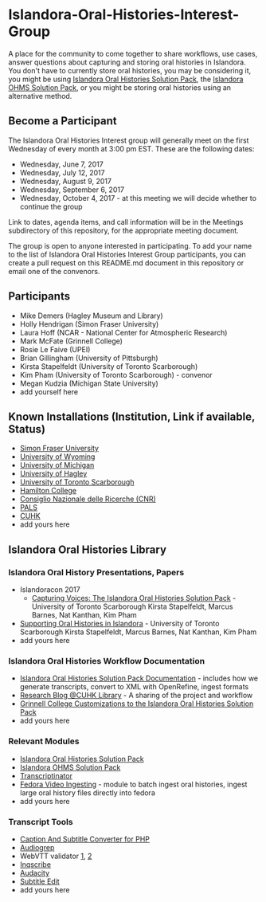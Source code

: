 # Islandora-Oral-Histories-Interest-Group
A place for the community to come together to share workflows, use cases, answer questions about capturing and storing oral histories in Islandora. You don't have to currently store oral histories, you may be considering it, you might be using [Islandora Oral Histories Solution Pack](https://github.com/digitalutsc/islandora_solution_pack_oralhistories), the [Islandora OHMS Solution Pack](https://github.com/ubermichael/islandora_solution_pack_ohms), or you might be storing oral histories using an alternative method.


## Become a Participant

The Islandora Oral Histories Interest group will generally meet on the first Wednesday of every month at 3:00 pm EST. These are the following dates:
- Wednesday, June 7, 2017
- Wednesday, July 12, 2017
- Wednesday, August 9, 2017
- Wednesday, September 6, 2017
- Wednesday, October 4, 2017 - at this meeting we will decide whether to continue the group

Link to dates, agenda items, and call information will be in the Meetings subdirectory of this repository, for the appropriate meeting document.

The group is open to anyone interested in participating. To add your name to the list of Islandora Oral Histories Interest Group participants, you can create a pull request on this README.md document in this repository or email one of the convenors.


## Participants

* Mike Demers (Hagley Museum and Library)
* Holly Hendrigan (Simon Fraser University)
* Laura Hoff (NCAR - National Center for Atmospheric Research)
* Mark McFate (Grinnell College)
* Rosie Le Faive (UPEI)
* Brian Gillingham (University of Pittsburgh)
* Kirsta Stapelfeldt (University of Toronto Scarborough)
* Kim Pham (University of Toronto Scarborough) - convenor
* Megan Kudzia (Michigan State University)
* add yourself here


## Known Installations (Institution, Link if available, Status)

* [Simon Fraser University](http://digital.lib.sfu.ca/techbc-collection)
* [University of Wyoming](https://uwdigital.uwyo.edu/islandora/object/wyu%3A170312)
* [University of Michigan](https://wosl.lib.msu.edu/islandora/object/wosl%3A53)
* [University of Hagley](http://digital.hagley.org/islandora/search/?type=dismax&f%5B0%5D=RELS_EXT_hasModel_uri_ms%3A%22info%5C%3Afedora%5C/islandora%5C%3AoralhistoriesCModel%22)
* [University of Toronto Scarborough](https://digitalscholarship.utsc.utoronto.ca/projects/islandora/object/ehrn%3A538)
* [Hamilton College](http://cjf.dhinitiative.org/islandora/object/cjf%3A122?solr_nav[id]=5cae1cc1362285654181&solr_nav[page]=0&solr_nav[offset]=0)
* [Consiglio Nazionale delle Ricerche (CNR)](http://fabb.to.cnr.it/islandora/object/fabboral%3A7)
* [PALS](http://islandora.mnpals.net/pals/islandora/object/PALSrepository%3A417)
* [CUHK](http://repository.lib.cuhk.edu.hk/en/item/cuhk-1151030)
* add yours here

## Islandora Oral Histories Library

### Islandora Oral History Presentations, Papers
* Islandoracon 2017
   * [Capturing Voices: The Islandora Oral Histories Solution Pack](https://tspace.library.utoronto.ca/handle/1807/77220) - University of Toronto Scarborough Kirsta Stapelfeldt, Marcus Barnes, Nat Kanthan, Kim Pham
* [Supporting Oral Histories in Islandora](http://journal.code4lib.org/articles/12176) - University of Toronto Scarborough Kirsta Stapelfeldt, Marcus Barnes, Nat Kanthan, Kim Pham
* add yours here

### Islandora Oral Histories Workflow Documentation
* [Islandora Oral Histories Solution Pack Documentation](https://github.com/digitalutsc/islandora_solution_pack_oralhistories/wiki) - includes how we generate transcripts, convert to XML with OpenRefine, ingest formats
* [Research Blog @CUHK Library](http://researchblog-cuhk-lib.blogspot.com.au/2017/06/the-work-behind-video-digital.html) - A sharing of the project and workflow
* [Grinnell College Customizations to the Islandora Oral Histories Solution Pack](https://github.com/DigitalGrinnell/Transform_InqScribe)
* add yours here

### Relevant Modules
* [Islandora Oral Histories Solution Pack](https://github.com/digitalutsc/islandora_solution_pack_oralhistories)
* [Islandora OHMS Solution Pack](https://github.com/ubermichael/islandora_solution_pack_ohms)
* [Transcriptinator](https://github.com/mkudzia/transcriptinator)
* [Fedora Video Ingesting](https://github.com/digitalutsc/fedora_video_ingesting) - module to batch ingest oral histories, ingest large oral history files directly into fedora
* add yours here

### Transcript Tools
* [Caption And Subtitle Converter for PHP](https://github.com/mantas-done/subtitles)
* [Audiogrep](https://github.com/antiboredom/audiogrep)
* WebVTT validator [1](https://github.com/annevk/webvtt), [2](https://quuz.org/webvtt/)
* [Inqscribe](https://www.inqscribe.com/)
* [Audacity](http://www.audacityteam.org/)
* [Subtitle Edit](http://www.nikse.dk/SubtitleEdit/)
* add yours here
